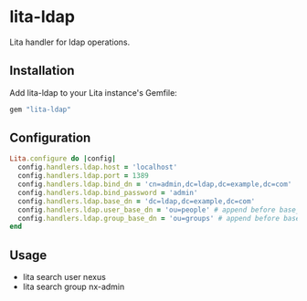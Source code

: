 # lita-ldap

Lita handler for ldap operations.
## Installation

Add lita-ldap to your Lita instance's Gemfile:

``` ruby
gem "lita-ldap"
```

## Configuration

```ruby
Lita.configure do |config|
  config.handlers.ldap.host = 'localhost'
  config.handlers.ldap.port = 1389
  config.handlers.ldap.bind_dn = 'cn=admin,dc=ldap,dc=example,dc=com'
  config.handlers.ldap.bind_password = 'admin'
  config.handlers.ldap.base_dn = 'dc=ldap,dc=example,dc=com'
  config.handlers.ldap.user_base_dn = 'ou=people' # append before base_dn
  config.handlers.ldap.group_base_dn = 'ou=groups' # append before base_dn
end
```

## Usage

* lita search user nexus
* lita search group nx-admin
